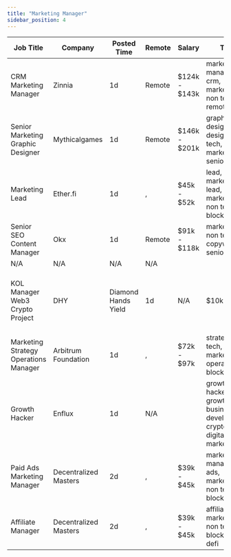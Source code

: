 ```yaml
---
title: "Marketing Manager"
sidebar_position: 4
---
```


| Job Title | Company | Posted Time | Remote | Salary | Tags | Apply Link |
|-----------|---------|-------------|--------|--------|------|------------|
| CRM Marketing Manager | Zinnia | 1d | Remote | $124k - $143k | marketing manager, crm, marketing, non tech, remote | [Apply](https://web3.career/crm-marketing-manager-zinnia/98977) |
| Senior Marketing Graphic Designer | Mythicalgames | 1d | Remote | $146k - $201k | graphic designer, design, non tech, marketing, senior | [Apply](https://web3.career/senior-marketing-graphic-designer-mythicalgames/98966) |
| Marketing Lead | Ether.fi | 1d | , | $45k - $52k | lead, marketing lead, marketing, non tech, blockchain | [Apply](https://web3.career/marketing-lead-ether-fi/98958) |
| Senior SEO Content Manager | Okx | 1d | Remote | $91k - $118k | marketing, non tech, copywriting, senior, seo | [Apply](https://web3.career/senior-seo-content-manager-okx/98937) |
| N/A | N/A | N/A | N/A |  |  | [Apply](https://web3.career/metana) |
| KOL Manager Web3 Crypto Project | DHY | Diamond Hands Yield | 1d | N/A | $10k - $16k | influencer marketing, social media, non tech, kol, marketing | [Apply](https://web3.career/kol-manager-for-web3-crypto-project-dhy-diamond-hands-yield/98932) |
| Marketing Strategy Operations Manager | Arbitrum Foundation | 1d | , | $72k - $97k | strategy, non tech, marketing, operations, blockchain | [Apply](https://web3.career/marketing-strategy-operations-manager-arbitrumfoundation/98931) |
| Growth Hacker | Enflux | 1d | N/A |  | growth hacker, growth, business development, crypto, digital marketing | [Apply](https://web3.career/growth-hacker-enflux/98928) |
| Paid Ads Marketing Manager | Decentralized Masters | 2d | , | $39k - $45k | marketing manager, ads, marketing, non tech, blockchain | [Apply](https://web3.career/paid-ads-marketing-manager-decentralizedmasters/98918) |
| Affiliate Manager | Decentralized Masters | 2d | , | $39k - $45k | affiliate, marketing, non tech, blockchain, defi | [Apply](https://web3.career/affiliate-manager-decentralizedmasters/98916) |
